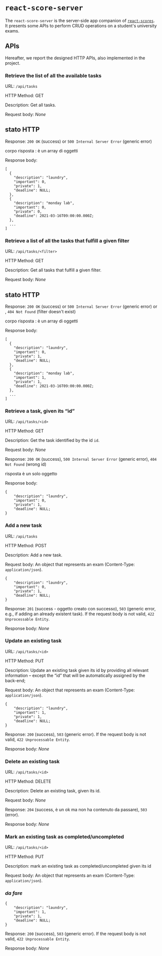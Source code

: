 # `react-score-server`

The `react-score-server` is the server-side app companion of [`react-scores`](https://github.com/polito-wa1-aw1-2021/react-scores). It presents some APIs to perform CRUD operations on a student's university exams.

## APIs
Hereafter, we report the designed HTTP APIs, also implemented in the project.

### __Retrieve the list of all the  available tasks__

URL: `/api/tasks`

HTTP Method: GET

Description: Get all tasks.

Request body: _None_
## stato HTTP
Response: `200 OK` (success) or `500 Internal Server Error` (generic error)

corpo risposta : è un array di oggetti

Response body:
```
[
  {
    "description": "laundry",
    "important": 0,
    "private": 1,
    "deadline": NULL;
  },
  {
    "description": "monday lab",
    "important": 0,
    "private": 0,
    "deadline": 2021-03-16T09:00:00.000Z;
  },
  ...
]
```
### __Retrieve a list of all the tasks that fulfill a given filter__

URL: `/api/tasks/<filter>`

HTTP Method: GET

Description: Get all tasks that fulfill a given filter.

Request body: _None_
## stato HTTP
Response: `200 OK` (success) or `500 Internal Server Error` (generic error) or , `404 Not Found` (filter doesn't exist)

corpo risposta : è un array di oggetti

Response body:
```
[
  {
    "description": "laundry",
    "important": 0,
    "private": 1,
    "deadline": NULL;
  },
  {
    "description": "monday lab",
    "important": 1,
    "private": 1,
    "deadline": 2021-03-16T09:00:00.000Z;
  },
  ...
]
```

### __Retrieve a task, given its “id”__

URL: `/api/tasks/<id>`

HTTP Method: GET

Description: Get the task identified by the id `id`.

Request body: _None_

Response: `200 OK` (success), `500 Internal Server Error` (generic error), `404 Not Found` (wrong id)

risposta è un solo oggetto

Response body:
```
{
    "description": "laundry",
    "important": 0,
    "private": 1,
    "deadline": NULL;
}
```
### __Add a new task__

URL: `/api/tasks`

HTTP Method: POST

Description: Add a new task.

Request body: An object that represents an exam (Content-Type: `application/json`).
```
{
    "description": "laundry",
    "important": 0,
    "private": 1,
    "deadline": NULL;
}
```

Response: `201` (success - oggetto creato con successo), `503` (generic error, e.g., if adding an already existent task). If the request body is not valid, `422 Unprocessable Entity`.

Response body: _None_

### __Update an existing task__

URL: `/api/tasks/<id>`

HTTP Method: PUT

Description: Update an existing task given its id by providing all relevant information – except the “id” that will be automatically assigned by the back-end;

Request body: An object that represents an exam (Content-Type: `application/json`).
```
{
    "description": "laundry",
    "important": 1,
    "private": 1,
    "deadline": NULL;
}
```

Response: `200` (success), `503` (generic error). If the request body is not valid, `422 Unprocessable Entity`.

Response body: _None_

### __Delete an existing task__

URL: `/api/tasks/<id>`

HTTP Method: DELETE

Description: Delete an existing task, given its id.

Request body: _None_

Response: `204` (success, è un ok ma non ha contenuto da passare), `503` (error).

Response body: _None_

### __Mark an existing task as completed/uncompleted__

URL: `/api/tasks/<id>`

HTTP Method: PUT

Description: mark an existing task as completed/uncompleted given its id

Request body: An object that represents an exam (Content-Type: `application/json`).
### ___da fare___
```
{
    "description": "laundry",
    "important": 1,
    "private": 1,
    "deadline": NULL;
}
```

Response: `200` (success), `503` (generic error). If the request body is not valid, `422 Unprocessable Entity`.

Response body: _None_